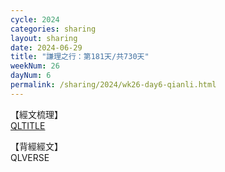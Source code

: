 ```yaml
---
cycle: 2024
categories: sharing
layout: sharing
date: 2024-06-29
title: "謙理之行：第181天/共730天"
weekNum: 26
dayNum: 6
permalink: /sharing/2024/wk26-day6-qianli.html
---
```

【經文梳理】  
[QLTITLE](QLLINK)

【背經經文】  
QLVERSE

